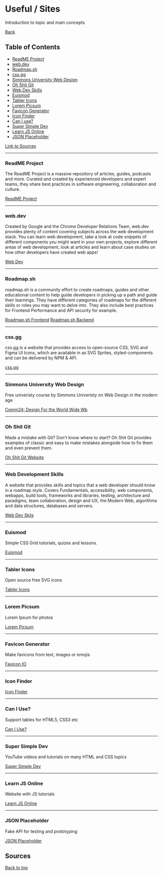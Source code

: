 # Useful / Sites

Introduction to topic and main concepts

[Back](/Index/index.md)

## Table of Contents

- [ReadME Project](#readme-project)
- [web.dev](#webdev)
- [Roadmap.sh](#webdev)
- [css.gg](#cssgg)
- [Simmons University Web Design](#simmons-university-web-design)
- [Oh Shit Git](#oh-shit-git)
- [Web Dev Skills](#web-development-skills)
- [Euismod](#euismod)
- [Tabler Icons](#tabler-icons)
- [Lorem Picsum](#lorem-picsum)
- [Favicon Generator](#favicon-generator)
- [Icon Finder](#icon-finder)
- [Can I use?](#can-i-use)
- [Super Simple Dev](#super-simple-dev)
- [Learn JS Online](#learn-js-online)
- [JSON Placeholder](#json-placeholder)

[Link to Sources](#sources)

---

### ReadME Project

The ReadME Project is a massive repository of articles, guides, podcasts and more. Curated and created by experienced developers and expert teams, they share best practices in software engineering, collaboration and culture.

[ReadME Project](https://github.com/readme)

---

### web.dev

Created by Google and the Chrome Developer Relations Team, web.dev provides plenty of content covering subjects across the web development stack. You can learn web development, take a look at code snippets of different components you might want in your own projects, explore different areas of web development, look at articles and learn about case studies on how other developers have created web apps!

[Web Dev](https://web.dev/)

---

### Roadmap.sh

roadmap.sh is a community effort to create roadmaps, guides and other educational content to help guide developers in picking up a path and guide their learnings. They have different categories of roadmaps for the different skills or roles you may want to delve into. They also include best practices for Frontend Performance and API security for example.

[Roadmap.sh Frontend](https://roadmap.sh/frontend)
[Roadmap.sh Backend](https://roadmap.sh/backend)

---

### css.gg

css.gg is a website that provides access to open-source CSS, SVG and Figma UI Icons, which are available in as SVG Sprites, styled-components and can be delivered by NPM & API.

[css.gg](https://css.gg/)

---

### Simmons University Web Design

Free univeristy course by Simmons Univeristy on Web Design in the modern age

[Comm24: Design For the World Wide Wb](http://web.simmons.edu/~grovesd/comm244/)

---

### Oh Shit Git

Made a mistake with Git? Don't know where to start? Oh Shit Git provides examples of classic and easy to make mistakes alongside how to fix them and even prevent them.

[Oh Shit Git Website](https://ohshitgit.com/)

--- 

### Web Development Skills

A website that provides skills and topics that a web developer should know in a roadmap style. Covers Fundamentals, accessibility, web components, webapps, build tools, frameworks and libraries, testing, architecture and paradigms, team collaboration, design and UX, the Modern Web, algorithms and data structures, databases and servers.

[Web Dev Skils](https://andreasbm.github.io/web-skills/)

--- 

### Euismod

Simple CSS Grid tutorials, quizes and lessons.

[Euismod](https://www.euismod.dev/#/)

---

### Tabler Icons

Open source free SVG icons

[Tabler Icons](https://tablericons.com/)

--- 

### Lorem Picsum

Lorem Ipsum for photos

[Lorem Picsum](https://picsum.photos/)

---

### Favicon Generator

Make favicons from text, images or emojis

[Favicon IO](https://favicon.io/)

--- 

### Icon Finder

[Icon Finder](https://www.iconfinder.com/)

--- 

### Can I Use?

Support tables for HTML5, CSS3 etc

[Can I Use?](https://caniuse.com/)

---

### Super Simple Dev

YouTube videos and tutorials on many HTML and CSS topics 

[Super Simple Dev](https://supersimple.dev/courses/html-css-course)

---

### Learn JS Online

Website with JS tutorials

[Learn JS Online](https://learnjavascript.online/)

---

### JSON Placeholder

Fake API for testing and prototyping

[JSON Placeholder](https://jsonplaceholder.typicode.com/)
## Sources

[Back to top](#useful--sites)
